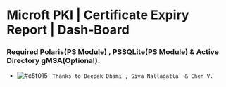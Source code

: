 ﻿# Microft PKI | Certificate Expiry Report | Dash-Board
 ###  Required Polaris(PS Module) , PSSQLite(PS Module) & Active Directory gMSA(Optional).
 - ![#c5f015](https://placehold.it/15/c5f015/000000?text=+) ` Thanks to Deepak Dhami , Siva Nallagatla  & Chen V.`

